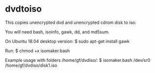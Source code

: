 # dvdtoiso

This copies unencrypted dvd and unencrypted cdrom disk to iso:

You will need bash, isoinfo, gawk, dd, and md5sum.

On Ubuntu 18.04 desktop version:
$ sudo apt-get install gawk

Run:
$ chmod +x isomaker.bash

Example usage with folders /home/gf/dvdiso/:
$ isomaker.bash /dev/sr0 /home/gf/dvdiso/disk1.iso
